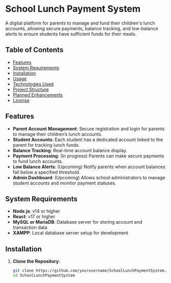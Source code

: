 # School Lunch Payment System

A digital platform for parents to manage and fund their children's lunch accounts, allowing secure payments, balance tracking, and low-balance alerts to ensure students have sufficient funds for their meals.

## Table of Contents

- [Features](#features)
- [System Requirements](#system-requirements)
- [Installation](#installation)
- [Usage](#usage)
- [Technologies Used](#technologies-used)
- [Project Structure](#project-structure)
- [Planned Enhancements](#planned-enhancements)
- [License](#license)

## Features

- **Parent Account Management**: Secure registration and login for parents to manage their children’s lunch accounts.
- **Student Accounts**: Each student has a dedicated account linked to the parent for tracking lunch funds.
- **Balance Tracking**: Real-time account balance display.
- **Payment Processing**: (In progress) Parents can make secure payments to fund lunch accounts.
- **Low Balance Alerts**: (Upcoming) Notify parents when account balances fall below a specified threshold.
- **Admin Dashboard**: (Upcoming) Allows school administrators to manage student accounts and monitor payment statuses.

## System Requirements

- **Node.js**: v14 or higher
- **React**: v17 or higher
- **MySQL or MariaDB**: Database server for storing account and transaction data
- **XAMPP**: Local database server setup for development

## Installation

1. **Clone the Repository**:
   ```bash
   git clone https://github.com/yourusername/SchoolLunchPaymentSystem.git
   cd SchoolLunchPaymentSystem
